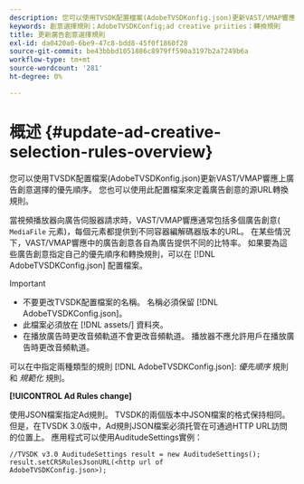 ```yaml
---
description: 您可以使用TVSDK配置檔案(AdobeTVSDKonfig.json)更新VAST/VMAP響應上廣告創意選擇的優先順序。 您也可以使用此配置檔案來定義廣告創意的源URL轉換規則。
keywords: 創意選擇規則；AdobeTVSDKConfig;ad creative priities；轉換規則
title: 更新廣告創意選擇規則
exl-id: da0420a0-6be9-47c8-bdd8-45f0f1860f28
source-git-commit: be43bbbd1051886c8979ff590a3197b2a7249b6a
workflow-type: tm+mt
source-wordcount: '281'
ht-degree: 0%

---
```


# 概述 {#update-ad-creative-selection-rules-overview}

您可以使用TVSDK配置檔案(AdobeTVSDKonfig.json)更新VAST/VMAP響應上廣告創意選擇的優先順序。 您也可以使用此配置檔案來定義廣告創意的源URL轉換規則。

當視頻播放器向廣告伺服器請求時，VAST/VMAP響應通常包括多個廣告創意( `MediaFile` 元素)，每個元素都提供到不同容器編解碼器版本的URL。 在某些情況下，VAST/VMAP響應中的廣告創意各自為廣告提供不同的比特率。 如果要為這些廣告創意指定自己的優先順序和轉換規則，可以在 [!DNL AdobeTVSDKConfig.json] 配置檔案。

>[!IMPORTANT]
>
>* 不要更改TVSDK配置檔案的名稱。 名稱必須保留 [!DNL AdobeTVSDKConfig.json]。
>* 此檔案必須放在 [!DNL assets/] 資料夾。
>* 在播放廣告時更改音頻軌道不會更改音頻軌道。 播放器不應允許用戶在播放廣告時更改音頻軌道。
>


可以在中指定兩種類型的規則 [!DNL AdobeTVSDKConfig.json]: *優先順序* 規則和 *規範化* 規則。

**[!UICONTROL Ad Rules change]**

<!--<a id="section_EDCE7C94156D4A47AA2FBAE9BE0390CE"></a>-->

使用JSON檔案指定Ad規則。 TVSDK的兩個版本中JSON檔案的格式保持相同。 但是，在TVSDK 3.0版中，Ad規則JSON檔案必須托管在可通過HTTP URL訪問的位置上。 應用程式可以使用AuditudeSettings實例：

```
//TVSDK v3.0 AuditudeSettings result = new AuditudeSettings(); 
result.setCRSRulesJsonURL(<http url of 
AdobeTVSDKConfig.json>);  
```
